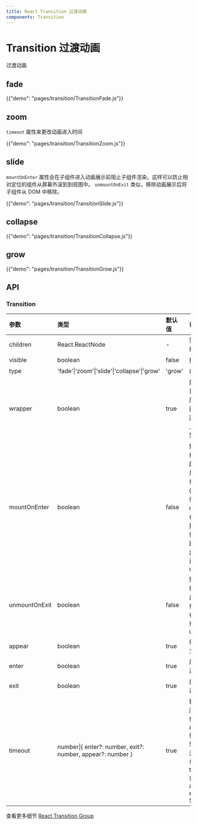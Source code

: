 ```yaml
---
title: React Transition 过渡动画
components: Transition
---
```


# Transition 过渡动画

<p class="description">过渡动画</p>

## fade

{{"demo": "pages/transition/TransitionFade.js"}}

## zoom

`timeout` 属性来更改动画进入时间

{{"demo": "pages/transition/TransitionZoom.js"}}

## slide

`mountOnEnter` 属性会在子组件进入动画展示前阻止子组件渲染。这样可以防止相对定位的组件从屏幕外滚到到视图中。 `unmountOnExit` 类似，移除动画展示后将子组件从 DOM 中移除。

{{"demo": "pages/transition/TransitionSlide.js"}}

## collapse

{{"demo": "pages/transition/TransitionCollapse.js"}}

## grow

{{"demo": "pages/transition/TransitionGrow.js"}}

## API

### Transition

<!-- prettier-ignore-start -->
| 参数     | 类型                                                        | 默认值 | 说明               |
| :------- | :---------------------------------------------------------- | :----- | :----------------- |
| children | React.ReactNode                                             | -      | 需要应用动画的组件 |
| visible  | boolean                                                     | false  | 控制组件显示       |
| type     | 'fade'&#124;'zoom'&#124;'slide'&#124;'collapse'&#124;'grow' | 'grow' | 动画效果的类型     |
| wrapper | boolean | true | 如果 true，将在目标外部嵌套一层 div 来显示动画，否则动画将直接显示在目标上。'collapse'类型必须为 true |
| mountOnEnter | boolean | false | 默认情况下，子组件与父组件一起立即挂载。如果您想“延迟挂载”第一个 in={true} 上的组件，可以设置 mountOnEnter。在第一次进入转换之后，组件将保持挂载状态，即使是在“退出”状态，除非您还指定了 unmountOnExit |
| unmountOnExit | boolean | false | 默认情况下，子组件在达到“退出”状态后仍然挂载。如果您希望在组件退出后卸载它，请设置 unmountOnExit |
| appear | boolean | true | 组件将在 <Transition> 挂载后立即转换 |
| enter | boolean | true | 启用或禁用进入过渡 |
| exit | boolean | true | 启用或禁用退出过渡 |
| timeout | number&#124;{ enter?: number, exit?: number, appear?: number } | true | 转换的持续时间，以毫秒为单位。若不提供 addEndListener 他就是必填项。您可以为所有过渡效果指定一个单独的超时时间 timeout={500} 或 timeout={{ appear: 500, enter: 300, exit: 500 }} |
<!-- prettier-ignore-end -->

查看更多细节 [React Transition Group](https://github.com/reactjs/react-transition-group)

